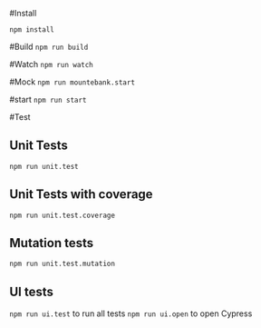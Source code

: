 #Install

`npm install`

#Build
`npm run build`

#Watch
`npm run watch`

#Mock
`npm run mountebank.start`

#start
`npm run start`

#Test

## Unit Tests
`npm run unit.test`
## Unit Tests with coverage
`npm run unit.test.coverage`
## Mutation tests
`npm run unit.test.mutation`
## UI tests
`npm run ui.test` to run all tests
`npm run ui.open` to open Cypress 
